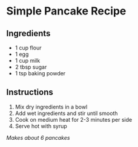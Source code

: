 # Simple Pancake Recipe

## Ingredients
- 1 cup flour
- 1 egg
- 1 cup milk
- 2 tbsp sugar
- 1 tsp baking powder

## Instructions
1. Mix dry ingredients in a bowl
2. Add wet ingredients and stir until smooth
3. Cook on medium heat for 2-3 minutes per side
4. Serve hot with syrup

*Makes about 6 pancakes*
